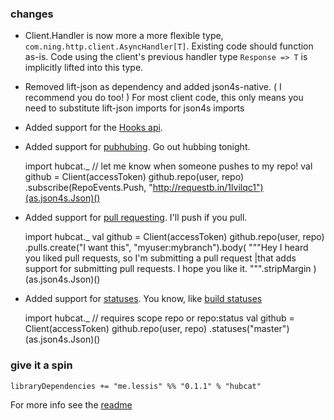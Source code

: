 ### changes

- Client.Handler is now more a more flexible type, `com.ning.http.client.AsyncHandler[T]`.
Existing code should function as-is. Code using the client's previous handler type `Response => T` is implicitly lifted into this type.

- Removed lift-json as dependency and added json4s-native. ( I recommend you do too! ) For most client code, this only means you need to substitute lift-json imports for json4s imports

- Added support for the [Hooks api](http://developer.github.com/v3/repos/hooks/).

- Added support for [pubhubing](http://developer.github.com/v3/repos/hooks/#pubsubhubbub). Go out hubbing tonight.

    import hubcat._
    // let me know when someone pushes to my repo!
    val github = Client(accessToken)
    github.repo(user, repo)
           .subscribe(RepoEvents.Push,
             "http://requestb.in/1lvilqc1")(as.json4s.Json)()

- Added support for [pull requesting](http://developer.github.com/v3/pulls/). I'll push if you pull.

    import hubcat._
    val github = Client(accessToken)
    github.repo(user, repo)
          .pulls.create("I want this", "myuser:mybranch").body(
          """Hey I heard you liked pull requests, so I'm submitting a pull request
             |that adds support for submitting pull requests. I hope you like it.
             """.stripMargin
          )(as.json4s.Json)()

- Added support for [statuses](http://developer.github.com/v3/repos/statuses/). You know, like [build statuses](http://about.travis-ci.org/docs/user/status-images/)

    import hubcat._
    // requires scope repo or repo:status
    val github = Client(accessToken)
    github.repo(user, repo)
          .statuses("master")(as.json4s.Json)()

### give it a spin

    libraryDependencies += "me.lessis" %% "0.1.1" % "hubcat"

For more info see the [readme](https://github.com/softprops/hubcat#readme)
